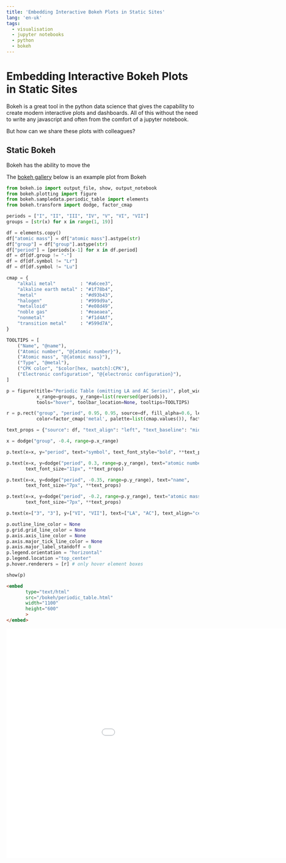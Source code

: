 ```yaml
---
title: 'Embedding Interactive Bokeh Plots in Static Sites'
lang: 'en-uk'
tags:
  - visualisation
  - jupyter notebooks
  - python
  - bokeh
---
```


# Embedding Interactive Bokeh Plots in Static Sites

Bokeh is a great tool in the python data science that gives the capability to create modern interactive plots and dashboards. All of this without the need to write any javascript and often from the comfort of a jupyter notebook.  

But how can we share these plots with colleagues? 

## Static Bokeh

Bokeh has the ability to move the 

The [bokeh gallery](https://docs.bokeh.org/en/latest/docs/gallery/periodic.html) below is an example plot from Bokeh

```python
from bokeh.io import output_file, show, output_notebook
from bokeh.plotting import figure
from bokeh.sampledata.periodic_table import elements
from bokeh.transform import dodge, factor_cmap

periods = ["I", "II", "III", "IV", "V", "VI", "VII"]
groups = [str(x) for x in range(1, 19)]

df = elements.copy()
df["atomic mass"] = df["atomic mass"].astype(str)
df["group"] = df["group"].astype(str)
df["period"] = [periods[x-1] for x in df.period]
df = df[df.group != "-"]
df = df[df.symbol != "Lr"]
df = df[df.symbol != "Lu"]

cmap = {
    "alkali metal"         : "#a6cee3",
    "alkaline earth metal" : "#1f78b4",
    "metal"                : "#d93b43",
    "halogen"              : "#999d9a",
    "metalloid"            : "#e08d49",
    "noble gas"            : "#eaeaea",
    "nonmetal"             : "#f1d4Af",
    "transition metal"     : "#599d7A",
}

TOOLTIPS = [
    ("Name", "@name"),
    ("Atomic number", "@{atomic number}"),
    ("Atomic mass", "@{atomic mass}"),
    ("Type", "@metal"),
    ("CPK color", "$color[hex, swatch]:CPK"),
    ("Electronic configuration", "@{electronic configuration}"),
]

p = figure(title="Periodic Table (omitting LA and AC Series)", plot_width=1000, plot_height=450,
           x_range=groups, y_range=list(reversed(periods)),
           tools="hover", toolbar_location=None, tooltips=TOOLTIPS)

r = p.rect("group", "period", 0.95, 0.95, source=df, fill_alpha=0.6, legend_field="metal",
           color=factor_cmap('metal', palette=list(cmap.values()), factors=list(cmap.keys())))

text_props = {"source": df, "text_align": "left", "text_baseline": "middle"}

x = dodge("group", -0.4, range=p.x_range)

p.text(x=x, y="period", text="symbol", text_font_style="bold", **text_props)

p.text(x=x, y=dodge("period", 0.3, range=p.y_range), text="atomic number",
       text_font_size="11px", **text_props)

p.text(x=x, y=dodge("period", -0.35, range=p.y_range), text="name",
       text_font_size="7px", **text_props)

p.text(x=x, y=dodge("period", -0.2, range=p.y_range), text="atomic mass",
       text_font_size="7px", **text_props)

p.text(x=["3", "3"], y=["VI", "VII"], text=["LA", "AC"], text_align="center", text_baseline="middle")

p.outline_line_color = None
p.grid.grid_line_color = None
p.axis.axis_line_color = None
p.axis.major_tick_line_color = None
p.axis.major_label_standoff = 0
p.legend.orientation = "horizontal"
p.legend.location ="top_center"
p.hover.renderers = [r] # only hover element boxes

show(p)
```


```md
<embed 
       type="text/html" 
       src="/bokeh/periodic_table.html"
       width="1100"
       height="600"
       >
</embed>
```

<embed 
       type="text/html" 
       src="/bokeh/periodic_table.html"
       width="1100"
       height="600"
       >
</embed>

